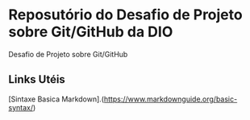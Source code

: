 # Reposutório do Desafio de Projeto sobre Git/GitHub da DIO
Desafio de Projeto sobre Git/GitHub

## Links Utéis
[Sintaxe Basica Markdown].(https://www.markdownguide.org/basic-syntax/)

